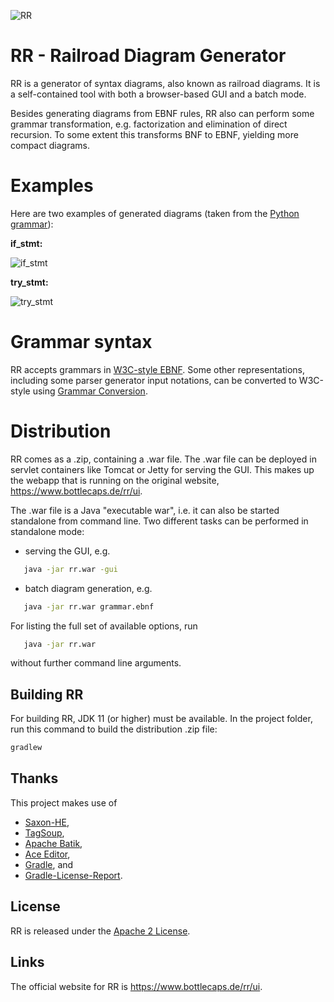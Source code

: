 ![RR](rr.svg)

# RR - Railroad Diagram Generator

RR is a generator of syntax diagrams, also known as railroad diagrams. It is
a self-contained tool with both a browser-based GUI and a batch mode.

Besides generating diagrams from EBNF rules, RR also can perform some grammar transformation, e.g. factorization
and elimination of direct recursion. To some extent this transforms BNF to EBNF, yielding more compact diagrams.

# Examples

Here are two examples of generated diagrams (taken from the [Python grammar][PYTHON]):

**if_stmt:**

![if_stmt](if_stmt.svg)

**try_stmt:**

![try_stmt](try_stmt.svg)

# Grammar syntax

RR accepts grammars in [W3C-style EBNF][W3C-EBNF]. Some other representations, including
some parser generator input notations, can be converted to W3C-style using
[Grammar Conversion][CONVERT].

# Distribution

RR comes as a .zip, containing a .war file. The .war file can be deployed
in servlet containers like Tomcat or Jetty for serving the GUI. This makes up the webapp
that is running on the original website, <https://www.bottlecaps.de/rr/ui>.

The .war file is a Java "executable war", i.e. it can also be started
standalone from command line. Two different tasks can be performed in standalone mode:

- serving the GUI, e.g.

```bash
   java -jar rr.war -gui
```
- batch diagram generation, e.g.

```bash
   java -jar rr.war grammar.ebnf
```

For listing the full set of available options, run

```bash
   java -jar rr.war
```
without further command line arguments.

## Building RR
For building RR, JDK 11 (or higher) must be available. In the
project folder, run this command to build the distribution .zip file:

```bash
gradlew
```

## Thanks

This project makes use of
  * [Saxon-HE][SAXON],
  * [TagSoup][TAGSOUP],
  * [Apache Batik][BATIK],
  * [Ace Editor][ACE],
  * [Gradle][GRADLE], and
  * [Gradle-License-Report][GRADLE-LICENSE-REPORT].

## License

RR is released under the [Apache 2 License][ASL].

## Links

The official website for RR is <https://www.bottlecaps.de/rr/ui>.

[ASL]: http://www.apache.org/licenses/LICENSE-2.0
[PYTHON]: https://docs.python.org/3/reference/grammar.html
[W3C-EBNF]: http://www.w3.org/TR/2010/REC-xquery-20101214/#EBNFNotation
[CONVERT]: http://www.bottlecaps.de/convert/
[SAXON]: http://www.saxonica.com/products/products.xml
[TAGSOUP]: https://search.maven.org/artifact/org.ccil.cowan.tagsoup/tagsoup/1.2.1/jar
[BATIK]: https://xmlgraphics.apache.org/batik/
[ACE]: https://ace.c9.io/
[GRADLE]: https://gradle.org/
[GRADLE-LICENSE-REPORT]: https://github.com/jk1/Gradle-License-Report